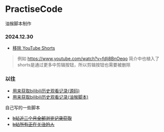 # PractiseCode
油猴脚本制作
### 2024.12.30

* [移除 YouTube Shorts](https://greasyfork.org/zh-CN/scripts/522057-remove-youtube-shorts)
  
> 例如 https://www.youtube.com/watch?v=fdlj8BnOeqo 简介中也植入了shorts是通过更多中剪辑按钮，所以剪辑按钮也需要被删除

### 以往

* [用来获取bilibili历史观看记录(源码)](https://github.com/strangeZombies/PractiseCode/blob/main/js/B%E7%AB%99%E8%A7%82%E7%9C%8B%E5%86%85%E5%AE%B9%E7%BB%9F%E8%AE%A1-%E6%88%91%E7%9A%84%E6%97%B6%E9%97%B4%E4%B8%8D%E8%A7%81%E4%BA%86-0.1.0.js)
* [用来获取bilibili历史观看记录(油猴脚本)](https://greasyfork.org/zh-CN/scripts/460357-b%E7%AB%99%E8%A7%82%E7%9C%8B%E5%86%85%E5%AE%B9%E7%BB%9F%E8%AE%A1-%E6%88%91%E7%9A%84%E6%97%B6%E9%97%B4%E4%B8%8D%E8%A7%81%E4%BA%86)

自己写的一些脚本

* ~~[b站近三个月全部浏览记录获取](https://github.com/strangeZombies/PractiseCode/blob/main/js/fetchAllBilibiliHistory.js)~~
* ~~[b站所有正在关注的人](https://github.com/strangeZombies/PractiseCode/blob/main/js/fetchAllBilibiliFollowings.js)~~
